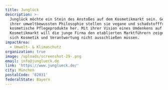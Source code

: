 ```yaml
---
title: Junglück
description: >-
  Junglück möchte ein Stein des Anstoßes auf dem Kosmetikmarkt sein. Getreu
  ihrer umweltbewussten Philosophie stellen sie vegane und schadstofffreie
  kosmetische Pflegeprodukte her. Mit ihrer Vision eines Umdenkens auf dem
  Kosmetikmarkt will die junge Firma den etablierten Marktführern zeigen, dass
  sich Kosmetik und Verantwortung nicht ausschließen müssen.   
impactArea:
  - Umwelt– & Klimaschutz
organization: true
image: /uploads/screenshot-29-.png
email: info@junglueck.de
link: 'https://www.junglueck.de/'
city: München
postalCode: '82031'
federalState: Bayern
---
```



